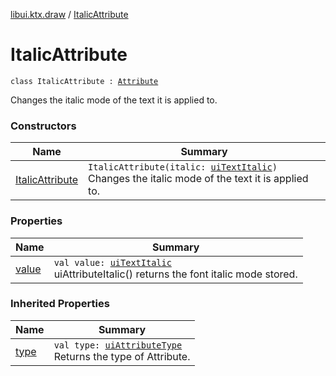 [libui.ktx.draw](../README.md) / [ItalicAttribute](README.md)

# ItalicAttribute

`class ItalicAttribute : `[`Attribute`](../-attribute/README.md)

Changes the italic mode of the text it is applied to.

### Constructors

| Name | Summary |
|---|---|
| [ItalicAttribute](-italic-attribute.md) | `ItalicAttribute(italic: `[`uiTextItalic`](../../libui/ui-text-italic.md)`)`<br>Changes the italic mode of the text it is applied to. |

### Properties

| Name | Summary |
|---|---|
| [value](value.md) | `val value: `[`uiTextItalic`](../../libui/ui-text-italic.md)<br>uiAttributeItalic() returns the font italic mode stored. |

### Inherited Properties

| Name | Summary |
|---|---|
| [type](../-attribute/type.md) | `val type: `[`uiAttributeType`](../../libui/ui-attribute-type.md)<br>Returns the type of Attribute. |
